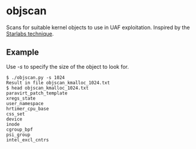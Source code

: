 # objscan

Scans for suitable kernel objects to use in UAF exploitation. Inspired by the
[Starlabs technique](https://www.starlabs.sg/blog/2022/06-io_uring-new-code-new-bugs-and-a-new-exploit-technique/).

## Example

Use *-s* to specify the size of the object to look for.

~~~
$ ./objscan.py -s 1024
Result in file objscan_kmalloc_1024.txt
$ head objscan_kmalloc_1024.txt
paravirt_patch_template
xregs_state
user_namespace
hrtimer_cpu_base
css_set
device
inode
cgroup_bpf
psi_group
intel_excl_cntrs
~~~
